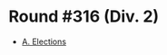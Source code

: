 # Round #316 (Div. 2)

* [A. Elections][]

[A. Elections]: http://codeforces.com/contest/570/problem/A

